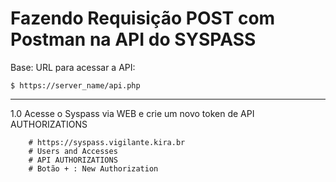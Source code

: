 # Fazendo Requisição POST com Postman na API do SYSPASS

Base: URL para acessar a API:

    $ https://server_name/api.php

---

1.0 Acesse o Syspass via WEB e crie um novo token de API AUTHORIZATIONS

        # https://syspass.vigilante.kira.br
        # Users and Accesses
        # API AUTHORIZATIONS
        # Botão + : New Authorization
        
